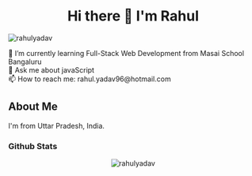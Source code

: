 <h1 align="center" >Hi there 👋 I'm Rahul </h1>
<p align="left"> <img src="https://komarev.com/ghpvc/?username=rahulyadav96" alt="rahulyadav" /> </p>
🌱 I’m currently learning Full-Stack Web Development from Masai School Bangaluru
<br />
💬 Ask me about javaScript
<br />
📫 How to reach me: rahul.yadav96@hotmail.com
<h2>About Me </h2>
<p>I'm from Uttar Pradesh, India. </p>

### Github Stats

<p align="center"> <img src="https://github-readme-stats.vercel.app/api?username=rahulyadav96&show_icons=true&theme=dark" alt="rahulyadav" /> 

<!--
**rahulyadav96/rahulyadav96** is a ✨ _special_ ✨ repository because its `README.md` (this file) appears on your GitHub profile.

Here are some ideas to get you started:

- 🔭 I’m currently working on ...
- 🌱 I’m currently learning ...
- 👯 I’m looking to collaborate on ...
- 🤔 I’m looking for help with ...
- 💬 Ask me about ...
- 📫 How to reach me: ...
- 😄 Pronouns: ...
- ⚡ Fun fact: ...
-->

